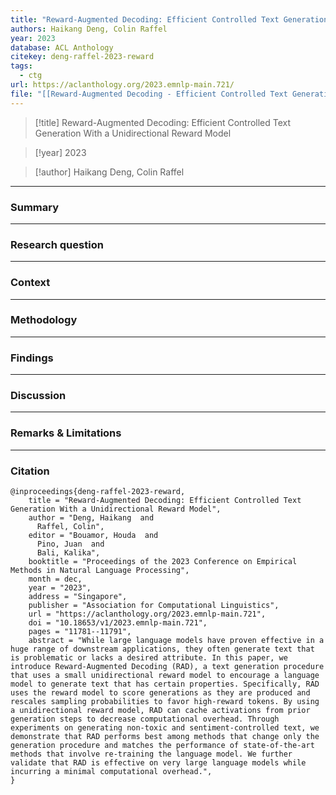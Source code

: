 ```yaml
---
title: "Reward-Augmented Decoding: Efficient Controlled Text Generation With a Unidirectional Reward Model"
authors: Haikang Deng, Colin Raffel
year: 2023
database: ACL Anthology
citekey: deng-raffel-2023-reward
tags:
  - ctg
url: https://aclanthology.org/2023.emnlp-main.721/
file: "[[Reward-Augmented Decoding - Efficient Controlled Text Generation With a Unidirectional Reward Model.pdf]]"
---
```


>[!title]
Reward-Augmented Decoding: Efficient Controlled Text Generation With a Unidirectional Reward Model

>[!year]
2023

>[!author]
Haikang Deng, Colin Raffel


------------------------------------

### Summary


------------------------------------

### Research question


------------------------------------

### Context


------------------------------------

### Methodology


------------------------------------

### Findings


------------------------------------

### Discussion


------------------------------------

### Remarks & Limitations


------------------------------------

### Citation

```
@inproceedings{deng-raffel-2023-reward,
    title = "Reward-Augmented Decoding: Efficient Controlled Text Generation With a Unidirectional Reward Model",
    author = "Deng, Haikang  and
      Raffel, Colin",
    editor = "Bouamor, Houda  and
      Pino, Juan  and
      Bali, Kalika",
    booktitle = "Proceedings of the 2023 Conference on Empirical Methods in Natural Language Processing",
    month = dec,
    year = "2023",
    address = "Singapore",
    publisher = "Association for Computational Linguistics",
    url = "https://aclanthology.org/2023.emnlp-main.721",
    doi = "10.18653/v1/2023.emnlp-main.721",
    pages = "11781--11791",
    abstract = "While large language models have proven effective in a huge range of downstream applications, they often generate text that is problematic or lacks a desired attribute. In this paper, we introduce Reward-Augmented Decoding (RAD), a text generation procedure that uses a small unidirectional reward model to encourage a language model to generate text that has certain properties. Specifically, RAD uses the reward model to score generations as they are produced and rescales sampling probabilities to favor high-reward tokens. By using a unidirectional reward model, RAD can cache activations from prior generation steps to decrease computational overhead. Through experiments on generating non-toxic and sentiment-controlled text, we demonstrate that RAD performs best among methods that change only the generation procedure and matches the performance of state-of-the-art methods that involve re-training the language model. We further validate that RAD is effective on very large language models while incurring a minimal computational overhead.",
}
```